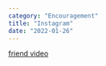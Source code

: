 ```yaml
---
category: "Encouragement" 
title: "Instagram"
date: "2022-01-26"
---
```


[friend video](https://www.instagram.com/reel/CYPXt5slBqQ/?utm_medium=copy_link)